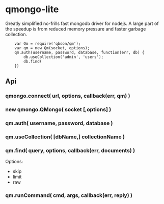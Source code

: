 qmongo-lite
===========

Greatly simplified no-frills fast mongodb driver for nodejs.  A large part of the
speedup is from reduced memory pressure and faster garbage collection.

        var Qm = require('qbson/qm');
        var qm = new Qm(socket, options);
        qm.auth(username, password, database, function(err, db) {
            db.useCollection('admin', 'users');
            db.find(
        })

Api
---

### qmongo.connect( url, options, callback(err, qm) )

### new qmongo.QMongo( socket [,options] )

### qm.auth( username, password, database )

### qm.useCollection( [dbName,] collectionName )

### qm.find( query, options, callback(err, documents) )

Options:
- skip
- limit
- raw

### qm.runCommand( cmd, args, callback(err, reply) )
